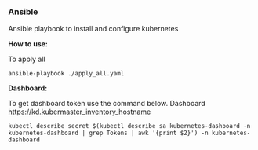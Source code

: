 ### Ansible
Ansible playbook to install and configure kubernetes

**How to use:**

To apply all
```
ansible-playbook ./apply_all.yaml
```
**Dashboard:**

To get dashboard token use the command below. Dashboard https://kd.kubermaster_inventory_hostname
```
kubectl describe secret $(kubectl describe sa kubernetes-dashboard -n kubernetes-dashboard | grep Tokens | awk '{print $2}') -n kubernetes-dashboard
```
